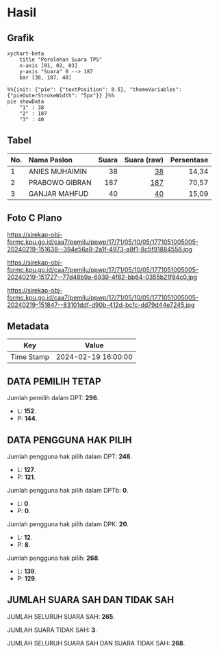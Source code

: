 # Hasil

## Grafik

```mermaid
xychart-beta
    title "Perolehan Suara TPS"
    x-axis [01, 02, 03]
    y-axis "Suara" 0 --> 187
    bar [38, 187, 40]
```

```mermaid
%%{init: {"pie": {"textPosition": 0.5}, "themeVariables": {"pieOuterStrokeWidth": "5px"}} }%%
pie showData
    "1" : 38
    "2" : 187
    "3" : 40
```

## Tabel

| No. | Nama Paslon    | Suara | Suara (raw) | Persentase |
|:--- |:-------------- | -----:| -----------:| ----------:|
| 1   | ANIES MUHAIMIN | 38    | [38][p-1]   | 14,34      |
| 2   | PRABOWO GIBRAN | 187   | [187][p-2]  | 70,57      |
| 3   | GANJAR MAHFUD  | 40    | [40][p-3]   | 15,09      |


[p-1]: https://github.com/gigit-pemilu/pemilu-2024-17-bengkulu/blob/main/pilpres/hitung-suara/sub/17-bengkulu/sub/71-kota-bengkulu/sub/05-kampung-melayu/sub/1005-padang-serai/sub/005-tps/sub/paslon-1.txt
[p-2]: https://github.com/gigit-pemilu/pemilu-2024-17-bengkulu/blob/main/pilpres/hitung-suara/sub/17-bengkulu/sub/71-kota-bengkulu/sub/05-kampung-melayu/sub/1005-padang-serai/sub/005-tps/sub/paslon-2.txt
[p-3]: https://github.com/gigit-pemilu/pemilu-2024-17-bengkulu/blob/main/pilpres/hitung-suara/sub/17-bengkulu/sub/71-kota-bengkulu/sub/05-kampung-melayu/sub/1005-padang-serai/sub/005-tps/sub/paslon-3.txt

## Foto C Plano

https://sirekap-obj-formc.kpu.go.id/caa7/pemilu/ppwp/17/71/05/10/05/1771051005005-20240219-151638--394e56a9-2a1f-4973-a8f1-8c5f91884558.jpg

https://sirekap-obj-formc.kpu.go.id/caa7/pemilu/ppwp/17/71/05/10/05/1771051005005-20240219-151727--77d48b9a-6939-4f82-bb64-0355b21f84c0.jpg

https://sirekap-obj-formc.kpu.go.id/caa7/pemilu/ppwp/17/71/05/10/05/1771051005005-20240219-151847--83101ddf-d90b-412d-bcfc-dd79d44e7245.jpg


## Metadata

| Key        | Value               |
| ---------- | ------------------- |
| Time Stamp | 2024-02-19 16:00:00 |


## DATA PEMILIH TETAP

Jumlah pemilih dalam DPT: **296**.
 * L: **152**.
 * P: **144**.

## DATA PENGGUNA HAK PILIH

Jumlah pengguna hak pilih dalam DPT: **248**.
 * L: **127**.
 * P: **121**.

Jumlah pengguna hak pilih dalam DPTb: **0**.
 * L: **0**.
 * P: **0**.

Jumlah pengguna hak pilih dalam DPK: **20**.
 * L: **12**.
 * P: **8**.

Jumlah pengguna hak pilih: **268**.
 * L: **139**.
 * P: **129**.

## JUMLAH SUARA SAH DAN TIDAK SAH

JUMLAH SELURUH SUARA SAH: **265**.

JUMLAH SUARA TIDAK SAH: **3**.

JUMLAH SELURUH SUARA SAH DAN SUARA TIDAK SAH: **268**.


